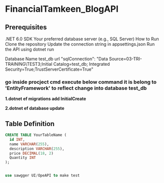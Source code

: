 # FinancialTamkeen_BlogAPI
## Prerequisites
.NET 6.0 SDK
Your preferred database server (e.g., SQL Server)
How to Run
Clone the repository
Update the connection string in appsettings.json
Run the API using dotnet run

Database Name test_db
url 
"sqlConnection": "Data Source=03-TRI-TRAINING\\TEST3;Initial Catalog=test_db; Integrated Security=True;TrustServerCertificate=True"

### go inside procject cmd execute below command it is belong to 'EntityFramework' to reflect change into database test_db

 **1.dotnet ef migrations add InitialCreate** 

 
**2.dotnet ef database update** 

## Table Definition
```sql
CREATE TABLE YourTableName (
  id INT,
  name VARCHAR(255),
  description VARCHAR(255),
  price DECIMAL(18, 2)
  Quantity INT
);


use sawgger UI/OpeAPI to make test 

